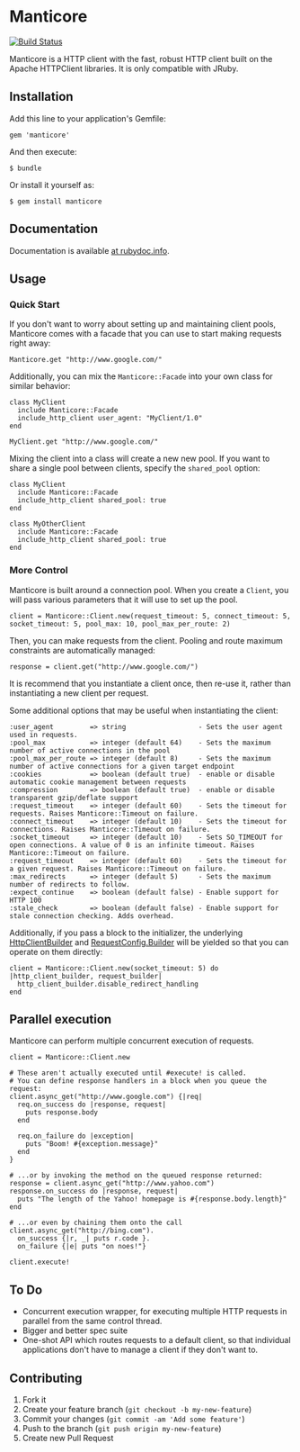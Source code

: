 # Manticore

[![Build Status](https://travis-ci.org/cheald/manticore.png?branch=master)](https://travis-ci.org/cheald/manticore)

Manticore is a HTTP client with the fast, robust HTTP client built on the Apache HTTPClient libraries. It is only compatible with JRuby.

## Installation

Add this line to your application's Gemfile:

    gem 'manticore'

And then execute:

    $ bundle

Or install it yourself as:

    $ gem install manticore

## Documentation

  Documentation is available [at rubydoc.info](http://rubydoc.info/github/cheald/manticore/master/frames).

## Usage

### Quick Start

If you don't want to worry about setting up and maintaining client pools, Manticore comes with a facade that you can use to start making requests right away:

    Manticore.get "http://www.google.com/"

Additionally, you can mix the `Manticore::Facade` into your own class for similar behavior:

    class MyClient
      include Manticore::Facade
      include_http_client user_agent: "MyClient/1.0"
    end

    MyClient.get "http://www.google.com/"

Mixing the client into a class will create a new new pool. If you want to share a single pool between clients, specify the `shared_pool` option:

    class MyClient
      include Manticore::Facade
      include_http_client shared_pool: true
    end

    class MyOtherClient
      include Manticore::Facade
      include_http_client shared_pool: true
    end

### More Control

Manticore is built around a connection pool. When you create a `Client`, you will pass various parameters that it will use to set up the pool.

    client = Manticore::Client.new(request_timeout: 5, connect_timeout: 5, socket_timeout: 5, pool_max: 10, pool_max_per_route: 2)

Then, you can make requests from the client. Pooling and route maximum constraints are automatically managed:

    response = client.get("http://www.google.com/")

It is recommend that you instantiate a client once, then re-use it, rather than instantiating a new client per request.

Some additional options that may be useful when instantiating the client:

    :user_agent         => string                  - Sets the user agent used in requests.
    :pool_max           => integer (default 64)    - Sets the maximum number of active connections in the pool
    :pool_max_per_route => integer (default 8)     - Sets the maximum number of active connections for a given target endpoint
    :cookies            => boolean (default true)  - enable or disable automatic cookie management between requests
    :compression        => boolean (default true)  - enable or disable transparent gzip/deflate support
    :request_timeout    => integer (default 60)    - Sets the timeout for requests. Raises Manticore::Timeout on failure.
    :connect_timeout    => integer (default 10)    - Sets the timeout for connections. Raises Manticore::Timeout on failure.
    :socket_timeout     => integer (default 10)    - Sets SO_TIMEOUT for open connections. A value of 0 is an infinite timeout. Raises Manticore::Timeout on failure.
    :request_timeout    => integer (default 60)    - Sets the timeout for a given request. Raises Manticore::Timeout on failure.
    :max_redirects      => integer (default 5)     - Sets the maximum number of redirects to follow.
    :expect_continue    => boolean (default false) - Enable support for HTTP 100
    :stale_check        => boolean (default false) - Enable support for stale connection checking. Adds overhead.

Additionally, if you pass a block to the initializer, the underlying [HttpClientBuilder](http://hc.apache.org/httpcomponents-client-ga/httpclient/apidocs/org/apache/http/impl/client/HttpClientBuilder.html) and [RequestConfig.Builder](http://hc.apache.org/httpcomponents-client-ga/httpclient/apidocs/org/apache/http/client/config/RequestConfig.Builder.html) will be yielded so that you can operate on them directly:

    client = Manticore::Client.new(socket_timeout: 5) do |http_client_builder, request_builder|
      http_client_builder.disable_redirect_handling
    end

## Parallel execution

Manticore can perform multiple concurrent execution of requests.

    client = Manticore::Client.new

    # These aren't actually executed until #execute! is called.
    # You can define response handlers in a block when you queue the request:
    client.async_get("http://www.google.com") {|req|
      req.on_success do |response, request|
        puts response.body
      end

      req.on_failure do |exception|
        puts "Boom! #{exception.message}"
      end
    }

    # ...or by invoking the method on the queued response returned:
    response = client.async_get("http://www.yahoo.com")
    response.on_success do |response, request|
      puts "The length of the Yahoo! homepage is #{response.body.length}"
    end

    # ...or even by chaining them onto the call
    client.async_get("http://bing.com").
      on_success {|r, _| puts r.code }.
      on_failure {|e| puts "on noes!"}

    client.execute!

## To Do

* Concurrent execution wrapper, for executing multiple HTTP requests in parallel from the same control thread.
* Bigger and better spec suite
* One-shot API which routes requests to a default client, so that individual applications don't have to manage a client if they don't want to.

## Contributing

1. Fork it
2. Create your feature branch (`git checkout -b my-new-feature`)
3. Commit your changes (`git commit -am 'Add some feature'`)
4. Push to the branch (`git push origin my-new-feature`)
5. Create new Pull Request
